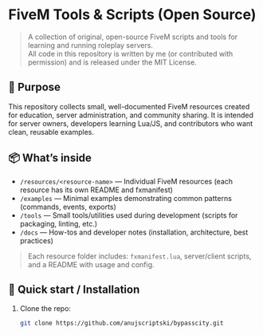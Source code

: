 # FiveM Tools & Scripts (Open Source)

> A collection of original, open-source FiveM scripts and tools for learning and running roleplay servers.  
> All code in this repository is written by me (or contributed with permission) and is released under the MIT License.

## 🔎 Purpose
This repository collects small, well-documented FiveM resources created for education, server administration, and community sharing. It is intended for server owners, developers learning Lua/JS, and contributors who want clean, reusable examples.

## 📦 What’s inside
- `/resources/<resource-name>` — Individual FiveM resources (each resource has its own README and fxmanifest)
- `/examples` — Minimal examples demonstrating common patterns (commands, events, exports)
- `/tools` — Small tools/utilities used during development (scripts for packaging, linting, etc.)
- `/docs` — How-tos and developer notes (installation, architecture, best practices)

> Each resource folder includes: `fxmanifest.lua`, server/client scripts, and a README with usage and config.

## 🚀 Quick start / Installation
1. Clone the repo:
   ```bash
   git clone https://github.com/anujscriptski/bypasscity.git
